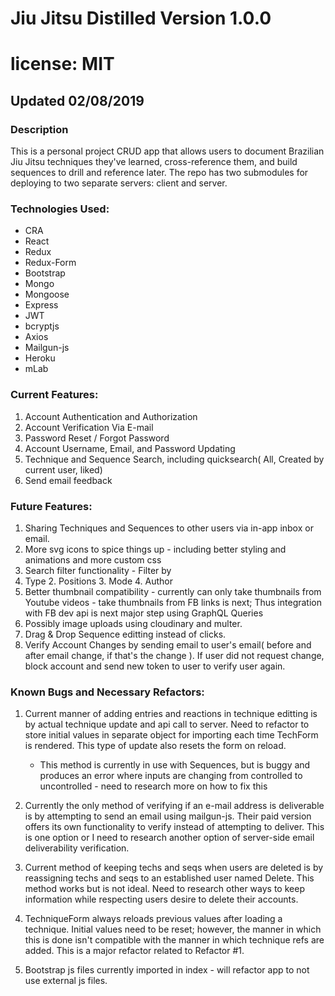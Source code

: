 # Jiu Jitsu Distilled Version 1.0.0

# license: MIT

## Updated 02/08/2019

### Description

This is a personal project CRUD app that allows users to document Brazilian Jiu Jitsu techniques they've learned, cross-reference them, and build sequences to drill and reference later. The repo has two submodules for deploying to two separate servers: client and server. 

### Technologies Used:
- CRA
- React
- Redux
- Redux-Form
- Bootstrap
- Mongo
- Mongoose
- Express
- JWT
- bcryptjs
- Axios
- Mailgun-js
- Heroku
- mLab

### Current Features:

1.  Account Authentication and Authorization
2.  Account Verification Via E-mail
3.  Password Reset / Forgot Password
4.  Account Username, Email, and Password Updating
5.  Technique and Sequence Search, including quicksearch( All, Created by current user, liked)
6.  Send email feedback

### Future Features:

1.  Sharing Techniques and Sequences to other users via in-app inbox or email.
2.  More svg icons to spice things up - including better styling and animations and more custom css
3.  Search filter functionality - Filter by
  1. Type
	2. Positions
	3. Mode
	4. Author 
4.  Better thumbnail compatibility - currently can only take thumbnails from Youtube videos - take thumbnails from FB links is next; Thus integration with FB dev api is next major step using GraphQL Queries
5.  Possibly image uploads using cloudinary and multer.
6.  Drag & Drop Sequence editting instead of clicks.
7.  Verify Account Changes by sending email to user's email( before and after email change, if that's the change ). If user did not request change, block account and send new token to user to verify user again.


### Known Bugs and Necessary Refactors:

1.  Current manner of adding entries and reactions in technique editting is by actual technique update and api call to server. Need to refactor to store initial values in separate object for importing each time TechForm is rendered. This type of update also resets the form on reload.
   
	 * This method is currently in use with Sequences, but is buggy and produces an error where inputs are changing from controlled to uncontrolled - need to research more on how to fix this
2.  Currently the only method of verifying if an e-mail address is deliverable is by attempting to send an email using mailgun-js. Their paid version offers its own functionality to verify instead of attempting to deliver. This is one option or I need to research another option of server-side email deliverability verification.
3.  Current method of keeping techs and seqs when users are deleted is by reassigning techs and seqs to an established user named Delete. This method works but is not ideal. Need to research other ways to keep information while respecting users desire to delete their accounts.
4.  TechniqueForm always reloads previous values after loading a technique. Initial values need to be reset; however, the manner in which this is done isn't compatible with the manner in which technique refs are added. This is a major refactor related to Refactor #1.
5. Bootstrap js files currently imported in index - will refactor app to not use external js files.

